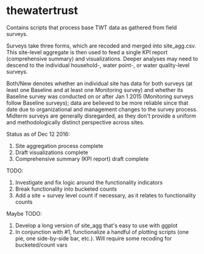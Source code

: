 # thewatertrust

Contains scripts that process base TWT data as gathered from field surveys.

Surveys take three forms, which are recoded and merged into site_agg.csv. This site-level aggregate is then used to feed a single KPI report (comprehensive summary) and visualizations. Deeper analyses may need to descend to the individual household-, water point-, or water quality-level surveys.

Both/New denotes whether an individual site has data for both surveys (at least one Baseline and at least one Monitoring survey) and whether its Baseline survey was conducted on or after Jan 1 2015 (Monitoring surveys follow Baseline surveys); data are believed to be more reliable since that date due to organizational and management changes to the survey process. Midterm surveys are generally disregarded, as they don't provide a uniform and methodologically distinct perspective across sites.

Status as of Dec 12 2016:

1. Site aggregation process complete
2. Draft visualizations complete
3. Comprehensive summary (KPI report) draft complete

TODO: 

1. Investigate and fix logic around the functionality indicators
2. Break functionality into bucketed counts
3. Add a site + survey level count if necessary, as it relates to functionality counts

Maybe TODO:
1. Develop a long version of site_agg that's easy to use with ggplot
2. In conjunction with #1, functionalize a handful of plotting scripts (one pie, one side-by-side bar, etc.). Will require some recoding for bucketed/count vars